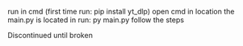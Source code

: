 run in cmd
(first time run: pip install yt_dlp)
open cmd in location the main.py is located in
run: py main.py
follow the steps

Discontinued until broken